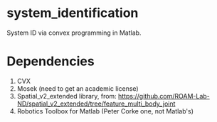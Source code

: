 # system_identification
System ID via convex programming in Matlab.

# Dependencies
1. CVX
2. Mosek (need to get an academic license)
3. Spatial_v2_extended library, from: https://github.com/ROAM-Lab-ND/spatial_v2_extended/tree/feature_multi_body_joint
4. Robotics Toolbox for Matlab (Peter Corke one, not Matlab's)





